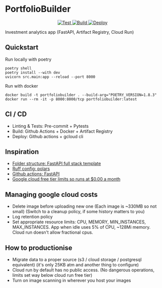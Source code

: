 # PortfolioBuilder

<p align="center">
<a href="https://github.com/yeungadrian/PortfolioBuilder/actions/workflows/test.yml?query=branch%3Amain+event%3Apush+" target="_blank">
    <img src="https://github.com/yeungadrian/PortfolioBuilder/actions/workflows/test.yml/badge.svg?branch=main&event=push" alt="Test">
</a>
<a href="https://github.com/yeungadrian/PortfolioBuilder/actions/workflows/build-push.yml?query=branch%3Amain" target="_blank">
    <img src="https://github.com/yeungadrian/PortfolioBuilder/actions/workflows/build-push.yml/badge.svg?branch=main" alt="Build">
</a>
<a href="https://github.com/yeungadrian/PortfolioBuilder/actions/workflows/deploy.yml?query=branch%3Amain" target="_blank">
    <img src="https://github.com/yeungadrian/PortfolioBuilder/actions/workflows/deploy.yml/badge.svg?branch=main" alt="Deploy">
</a>
</p>

Investment analytics app (FastAPI, Artifact Registry, Cloud Run)


## Quickstart
Run locally with poetry
```
poetry shell
poetry install --with dev
uvicorn src.main:app --reload --port 8000
```
Run with docker
```
docker build -t portfoliobuilder . --build-arg="POETRY_VERSION=1.8.3"
docker run --rm -it -p 8000:8000/tcp portfoliobuilder:latest
```

## CI / CD
- Linting & Tests: Pre-commit + Pytests
- Build: Github Actions + Docker + Artifact Registry
- Deploy: Github actions + gcloud cli


## Inspiration
- [Folder structure: FastAPI full stack template](https://github.com/tiangolo/full-stack-fastapi-template)
- [Ruff config: polars](https://github.com/pola-rs/polars/blob/main/py-polars/pyproject.toml)
- [Github actions: FastAPI](https://github.com/tiangolo/fastapi/blob/master/.github/workflows/test.yml)
- [Google cloud free tier limits so runs at $0.00 a month](https://cloud.google.com/free/docs/free-cloud-features#free-tier-usage-limits)


## Managing google cloud costs
- Delete image before uploading new one (Each image is ~330MB so not small) (Switch to a cleanup policy, if some history matters to you)
- Log retention policy
- Set appropriate resource limits: CPU, MEMORY, MIN_INSTANCES, MAX_INSTANCES. App when idle uses 5% of CPU, ~128Mi memory. Cloud run doesn't allow fractional cpus.


## How to productionise
- Migrate data to a proper source (s3 / cloud storage / postgresql equivalent) (it's only 25KB atm and another thing to configure)
- Cloud run by default has no public access. (No dangerous operations, limits set way below cloud run free tier)
- Turn on image scanning in wherever you host your images
